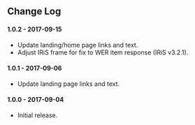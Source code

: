 ## Change Log

#### 1.0.2 - 2017-09-15

* Update landing/home page links and text.
* Adjust IRiS frame for fix to WER item response (IRiS v3.2.1).

#### 1.0.1 - 2017-09-06

* Update landing page links and text.

#### 1.0.0 - 2017-09-04

* Initial release.

